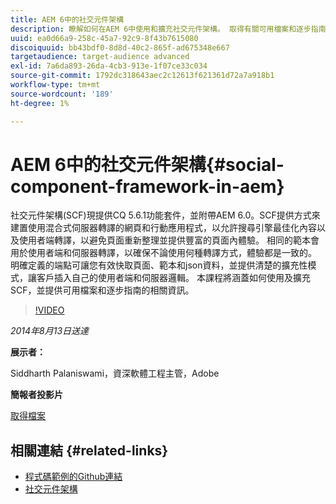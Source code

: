 ```yaml
---
title: AEM 6中的社交元件架構
description: 瞭解如何在AEM 6中使用和擴充社交元件架構。 取得有關可用檔案和逐步指南的資訊。
uuid: ea0d66a9-258c-45a7-92c9-8f43b7615080
discoiquuid: bb43bdf0-8d8d-40c2-865f-ad675348e667
targetaudience: target-audience advanced
exl-id: 7a6da893-26da-4cb3-913e-1f07ce33c034
source-git-commit: 1792dc318643aec2c12613f621361d72a7a918b1
workflow-type: tm+mt
source-wordcount: '189'
ht-degree: 1%

---
```


# AEM 6中的社交元件架構{#social-component-framework-in-aem}

社交元件架構(SCF)現提供CQ 5.6.1功能套件，並附帶AEM 6.0。SCF提供方式來建置使用混合式伺服器轉譯的網頁和行動應用程式，以允許搜尋引擎最佳化內容以及使用者端轉譯，以避免頁面重新整理並提供豐富的頁面內體驗。 相同的範本會用於使用者端和伺服器轉譯，以確保不論使用何種轉譯方式，體驗都是一致的。 明確定義的端點可讓您有效快取頁面、範本和json資料，並提供清楚的擴充性模式，讓客戶插入自己的使用者端和伺服器邏輯。 本課程將涵蓋如何使用及擴充SCF，並提供可用檔案和逐步指南的相關資訊。

>[!VIDEO](https://video.tv.adobe.com/v/19464/?quality=9)

*2014年8月13日送達*

**展示者：**

Siddharth Palaniswami，資深軟體工程主管，Adobe

**簡報者投影片**

[取得檔案](assets/scf-gems.pdf)

## 相關連結 {#related-links}

* [程式碼範例的Github連結](https://github.com/Adobe-Marketing-Cloud/aem-scf-sample-components-extension)
* [社交元件架構](https://docs.adobe.com/content/docs/en/aem/6-0/develop/social-communities/scf.html)
